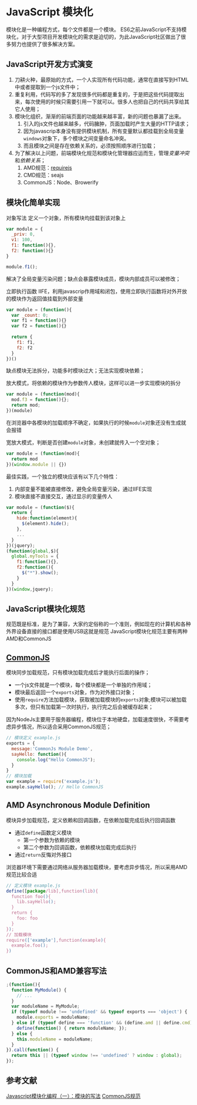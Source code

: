 # JavaScript 模块化

模块化是一种编程方式，每个文件都是一个模块。
ES6之前JavaScript不支持模块化，对于大型项目开发模块化的需求是迫切的，为此JavaScript社区做出了很多努力也提供了很多解决方案。

## JavaScript开发方式演变

1. 刀耕火种，最原始的方式，一个人实现所有代码功能，通常在直接写到HTML中或者提取到一个js文件中；
2. 重复利用，代码写的多了发现很多代码都是重复的，于是把这些代码提取出来，每次使用的时候只需要引用一下就可以。很多人也把自己的代码共享给其它人使用；
3. 模块化组织，渐渐的前端页面的功能越来越丰富，新的问题也暴漏了出来。
   1. 引入的js文件也越来越多，代码臃肿，页面加载时产生大量的HTTP请求；
   2. 因为javascrip本身没有提供模块机制，所有变量默认都挂载到全局变量`windows`对象下，多个模块之间变量命名冲突。
   3. 而且模块之间是存在依赖关系的，必须按照顺序进行加载；
4. 为了解决以上问题，前端模块化规范和模块化管理器应运而生，管理*变量冲突*和*依赖关系*；
   1. AMD规范：[requirejs](http://requirejs.org/)
   2. CMD规范：seajs
   3. CommonJS：Node、Browerify

## 模块化简单实现

对象写法 定义一个对象，所有模块均挂载到该对象上

``` js
var module = {
  _priv: 0,
  v1: 100,
  f1: function(){},
  f2: function(){}
}

module.f1();
```

解决了全局变量污染问题；缺点会暴露模块成员，模块内部成员可以被修改；

立即执行函数 IIFE，利用javascrip作用域和闭包，使用立即执行函数将对外开放的模块作为返回值挂载到外部变量

``` js
var module = (function(){
  var _count: 0;
  var f1 = function(){}  
  var f2 = function(){}  
  
  return {
    f1: f1,
    f2: f2
  }
})()
```

缺点模块无法拆分，功能多时模块过大；无法实现模块依赖；

放大模式，将依赖的模块作为参数传人模块，这样可以进一步实现模块的拆分

``` js
var module = (function(mod){
  mod.f3 = function(){};
  return mod;
})(module)
```

在浏览器中各模块的加载顺序不确定，如果执行的时候`module`对象还没有生成就会报错

宽放大模式，判断是否创建`module`对象，未创建就传入一个空对象；

``` js
var module = (function(mod){
  return mod
})(window.module || {})
```

最佳实践，一个独立的模块应该有以下几个特性：

1. 内部变量不能被直接修改，避免全局变量污染，通过IIFE实现
2. 模块直接不直接交互，通过显示的变量传人

``` js
var module = (function($){
  return {
    hide:function(element){
      $(element).hide();
    },
    ...
  }
})(jquery);
(function(global,$){
  global.myTools = {
    f1:function(){},
    f2:function(){
      $("*").show();
    }
  }
})(window,jquery);
```

## JavaScript模块化规范

规范既是标准，是为了兼容，大家约定俗称的一个准则，例如现在的计算机和各种外界设备直接的接口都是使用USB这就是规范
JavaScript模块化规范主要有两种AMD和CommonJS

## [CommonJS](http://www.commonjs.org/)

模块同步加载规范，只有模块加载完成后才能执行后面的操作；

+ 一个js文件就是一个模块，每个模块都是一个单独的作用域；
+ 模块最后返回一个`exports`对象，作为对外接口对象；
+ 使用`require`方法加载模块，获取被加载模块的`exports`对象;模块可以被加载多次，但只有加载第一次时执行，执行完之后会被缓存起来；

因为NodeJs主要用于服务器编程，模块位于本地硬盘，加载速度很快，不需要考虑异步情况，所以适合采用CommonJS规范；

``` js
// 模块定义 example.js
exports = {
  message:'CommonJs Module Demo',
  sayHello: function(){
    console.log("Hello CommonJS");
  }
}
// 模块加载
var example = require('example.js');
example.sayHello(); // Hello CommonJS
```

## AMD Asynchronous Module Definition

模块异步加载规范，定义依赖和回调函数，在依赖加载完成后执行回调函数

+ 通过`define`函数定义模块
  + 第一个参数为依赖的模块
  + 第二个参数为回调函数，依赖模块加载完成后执行
+ 通过`return`反悔对外接口

浏览器环境下需要通过网络从服务器加载模块，要考虑异步情况，所以采用AMD规范比较合适

``` js
// 定义模块 example.js
define([package/lib],function(lib){
  function foo(){
    lib.sayHello();
  }
  return {
    foo: foo
  }
});
// 加载模块
require(['example'],function(example){
  example.foo();
})
```

## CommonJS和AMD兼容写法

``` js
;(function(){
  function MyModule() {
    // ...
  }
  var moduleName = MyModule;
  if (typeof module !== 'undefined' && typeof exports === 'object') {
    module.exports = moduleName;
  } else if (typeof define === 'function' && (define.amd || define.cmd)) {
    define(function() { return moduleName; });
  } else {
    this.moduleName = moduleName;
  }
}).call(function() {
  return this || (typeof window !== 'undefined' ? window : global);
});
```

## 参考文献

[Javascript模块化编程（一）：模块的写法](http://www.ruanyifeng.com/blog/2012/10/javascript_module.html)
[CommonJS规范](http://javascript.ruanyifeng.com/nodejs/module.html)
